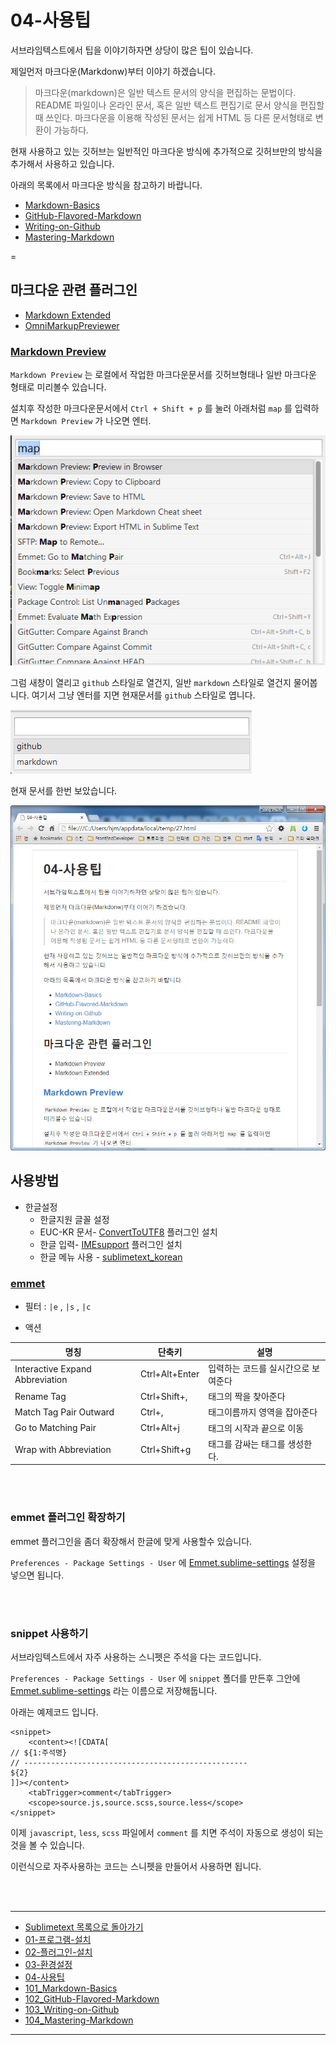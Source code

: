 # 04-사용팁

서브라임텍스트에서 팁을 이야기하자면 상당이 많은 팁이 있습니다.

제일먼저 마크다운(Markdonw)부터 이야기 하겠습니다.

> 마크다운(markdown)은 일반 텍스트 문서의 양식을 편집하는 문법이다. README 파일이나 온라인 문서, 혹은 일반 텍스트 편집기로 문서 양식을 편집할 때 쓰인다. 마크다운을 이용해 작성된 문서는 쉽게 HTML 등 다른 문서형태로 변환이 가능하다.

현재 사용하고 있는 깃허브는 일반적인 마크다운 방식에 추가적으로 깃허브만의 방식을 추가해서 사용하고 있습니다.

아래의 목록에서 마크다운 방식을 참고하기 바랍니다.

- [Markdown-Basics](101_Markdown-Basics.md)
- [GitHub-Flavored-Markdown](102_Github-Flavored-Markdown.md)
- [Writing-on-Github](103_Writing-on-Github.md)
- [Mastering-Markdown](104_Mastering-Markdown.md)


=
## 마크다운 관련 플러그인

* [Markdown Extended](https://github.com/jonschlinkert/sublime-markdown-extended)
* [OmniMarkupPreviewer](https://github.com/timonwong/OmniMarkupPreviewer)


### [Markdown Preview](https://packagecontrol.io/packages/Markdown%20Preview)
`Markdown Preview` 는 로컬에서 작업한 마크다운문서를 깃허브형태나 일반 마크다운 형태로 미리볼수 있습니다.

설치후 작성한 마크다운문서에서 `Ctrl + Shift + p` 를 눌러 아래처럼 `map` 를 입력하면 `Markdown Preview` 가 나오면 엔터.

![Markdown Preview 1](../images/demun-038.jpg)

그럼 새창이 열리고 `github` 스타일로 열건지, 일반 `markdown` 스타일로 열건지 물어봅니다. 여기서 그냥 엔터를 지면 현재문서를 `github` 스타일로 엽니다.

![Markdown Preview 2](../images/demun-039.jpg)

현재 문서를 한번 보았습니다.

![Markdown Preview 3](../images/demun-040.jpg)



## 사용방법

* 한글설정
	* 한글지원 글꼴 설정
	* EUC-KR 문서- [Convert​To​UTF8](https://packagecontrol.io/packages/ConvertToUTF8) 플러그인 설치
	* 한글 입력- [IMEsupport](https://packagecontrol.io/packages/IMESupport) 플러그인 설치
	* 한글 메뉴 사용 - [sublimetext_korean](https://github.com/H5Lab/sublimetext_korean)



### [emmet](http://emmet.io/)

* 필터 : `|e` , `|s` , `|c`


* 액션

| 명칭 | 단축키 | 설명 |
|------|--------|------|
Interactive Expand Abbreviation | Ctrl+Alt+Enter | 입력하는 코드를 실시간으로 보여준다 
Rename Tag | Ctrl+Shift+, | 태그의 짝을 찾아준다 
Match Tag Pair Outward | Ctrl+, | 태그이름까지 영역을 잡아준다 
Go to Matching Pair | Ctrl+Alt+j | 태그의 시작과 끝으로 이동 
Wrap with Abbreviation | Ctrl+Shift+g | 태그를 감싸는 태그를 생성한다. 


<br>
<br>


### emmet 플러그인 확장하기
emmet 플러그인을 좀더 확장해서 한글에 맞게 사용할수 있습니다.

`Preferences - Package Settings - User` 에 [Emmet.sublime-settings](../Packages/User/Emmet.sublime-settings) 설정을 넣으면 됩니다.

<br>
<br>


### snippet 사용하기

서브라임텍스트에서 자주 사용하는 스니펫은 주석을 다는 코드입니다. 

`Preferences - Package Settings - User` 에 `snippet` 폴더를 만든후 그안에 [Emmet.sublime-settings](../Packages/User/snippet/comment.sublime-snippet) 라는 이름으로 저장해둡니다.

아래는 예제코드 입니다.

```
<snippet>
	<content><![CDATA[
// ${1:주석명}
// --------------------------------------------------
${2}
]]></content>
	<tabTrigger>comment</tabTrigger>
	<scope>source.js,source.scss,source.less</scope>
</snippet>
```

이제 `javascript`, `less`, `scss` 파일에서 `comment` 를 치면 주석이 자동으로 생성이 되는것을 볼 수 있습니다.

이런식으로 자주사용하는 코드는 스니펫을 만들어서 사용하면 됩니다.




<br>
<br>

----

* [Sublimetext 목록으로 돌아가기](../README.md)
* [01-프로그램-설치](01-프로그램-설치.md)
* [02-플러그인-설치](02-플러그인-설치.md)
* [03-환경설정](03-환경설정.md)
* [04-사용팁](04-사용팁.md)
* [101_Markdown-Basics](101_Markdown-Basics.md)
* [102_GitHub-Flavored-Markdown](102_Github-Flavored-Markdown.md)
* [103_Writing-on-Github](103_Writing-on-Github.md)
* [104_Mastering-Markdown](104_Mastering-Markdown.md)

----